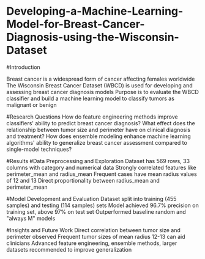 # Developing-a-Machine-Learning-Model-for-Breast-Cancer-Diagnosis-using-the-Wisconsin-Dataset
#Introduction

Breast cancer is a widespread form of cancer affecting females worldwide
The Wisconsin Breast Cancer Dataset (WBCD) is used for developing and assessing breast cancer diagnosis models
Purpose is to evaluate the WBCD classifier and build a machine learning model to classify tumors as malignant or benign

#Research Questions
How do feature engineering methods improve classifiers' ability to predict breast cancer diagnosis?
What effect does the relationship between tumor size and perimeter have on clinical diagnosis and treatment?
How does ensemble modeling enhance machine learning algorithms' ability to generalize breast cancer assessment compared to single-model techniques?

#Results
#Data Preprocessing and Exploration
Dataset has 569 rows, 33 columns with category and numerical data
Strongly correlated features like perimeter_mean and radius_mean
Frequent cases have mean radius values of 12 and 13
Direct proportionality between radius_mean and perimeter_mean

#Model Development and Evaluation
Dataset split into training (455 samples) and testing (114 samples) sets
Model achieved 96.7% precision on training set, above 97% on test set
Outperformed baseline random and "always M" models

#Insights and Future Work
Direct correlation between tumor size and perimeter observed
Frequent tumor sizes of mean radius 12-13 can aid clinicians
Advanced feature engineering, ensemble methods, larger datasets recommended to improve generalization
